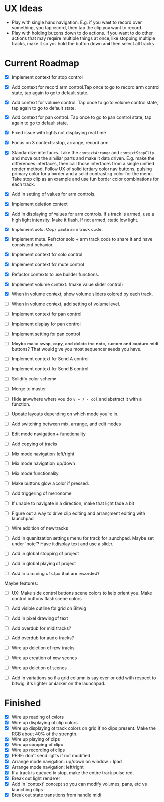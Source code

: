 # UX Ideas

- Play with single hand navigation. E.g. if you want to record over something, you tap record, then tap the clip you want to record.
- Play with holding buttons down to do actions. If you want to do other actions that may require multiple things at once, like stopping multiple tracks, make it so you hold the button down and then select all tracks

# Current Roadmap

- [x] Implement context for stop control
- [x] Add context for record arm control.Tap once to go to record arm control state, tap again to go to default state.
- [x] Add context for volume control. Tap once to go to volume control state, tap again to go to default state.
- [x] Add context for pan control. Tap once to go to pan control state, tap again to go to default state.
- [x] Fixed issue with lights not displaying real time
- [x] Focus on 3 contexts: stop, arrange, record arm
- [x] Standardize interfaces. Take the `contextArrange` and `contextStopClip` and move out the similiar parts and make it data driven. E.g. make the differences interfaces, then call those interfaces from a single unified render method. Follow UX of solid tertiary color nav buttons, pulsing primary color for a border and a solid contrasting color for the menu. Take stop clip as an example and use fun border color combinations for each track.
- [x] Add in setting of values for arm controls.
- [x] Implement deletion context
- [x] Add in displaying of values for arm controls. If a track is armed, use a high light intensity. Make it flash. If not armed, static low light.
- [x] Implement solo. Copy pasta arm track code.
- [x] Implement mute. Refactor solo + arm track code to share it and have consistent behavior.
- [x] Implement context for solo control
- [x] Implement context for mute control
- [x] Refactor contexts to use builder functions.
- [x] Implement volume context. (make value slider control)
- [x] When in volume context, show volume sliders colored by each track.
- [ ] When in volume context, add setting of volume level.
- [ ] Implement context for pan control
- [ ] Implement display for pan control
- [ ] Implement setting for pan control
- [ ] Maybe make swap, copy, and delete the note, custom and capture midi buttons? That would give you most sequencer needs you have.
- [ ] Implement context for Send A control
- [ ] Implement context for Send B control
- [ ] Solidify color scheme
- [ ] Merge to master
- [ ] Hide anywhere where you do `y = 7 - col` and abstract it with a function.

- [ ] Update layouts depending on which mode you're in.
- [ ] Add switching between mix, arrange, and edit modes
- [ ] Edit mode navigation + functionality
- [ ] Add copying of tracks
- [ ] Mix mode navigation: left/right
- [ ] Mix mode navigation: up/down
- [ ] Mix mode functionality
- [ ] Make buttons glow a color if pressed.
- [ ] Add triggering of metronome
- [ ] If unable to navigate in a direction, make that light fade a bit
- [ ] Figure out a way to drive clip editing and arrangment editing with launchpad
- [ ] Wire addition of new tracks
- [ ] Add in quanitzation settings menu for track for launchpad. Maybe set under 'note'? Have it display text and use a slider.
- [ ] Add in global stopping of project
- [ ] Add in global playing of project
- [ ] Add in trimming of clips that are recorded?

Maybe features:

- [ ] UX: Make side control buttons scene colors to help orient you. Make control buttons flash scene colors

- [ ] Add visible outline for grid on Bitwig
- [ ] Add in pixel drawing of text
- [ ] Add overdub for midi tracks?
- [ ] Add overdub for audio tracks?
- [ ] Wire up deletion of new tracks
- [ ] Wire up creation of new scenes
- [ ] Wire up deletion of scenes
- [ ] Add in variations so if a grid column is say even or odd with respect to bitwig, it's lighter or darker on the launchpad.

# Finished

- [x] Wire up reading of colors
- [x] Wire up displaying of clip colors
- [x] Wire up displaying of track colors on grid if no clips present. Make the RGB about 40% of the strength.
- [x] Wire up playing of clips
- [x] Wire up stopping of clips
- [x] Wire up recording of clips
- [x] PERF: don't send lights if not modified
- [x] Arrange mode navigation: up/down on window + lpad
- [x] Arrange mode navigation: left/right
- [x] If a track is queued to stop, make the entire track pulse red.
- [x] Break out light renderer
- [x] Add in 'context' concept so you can modify volumes, pans, etc vs launching clips
- [x] Break out state transitions from handle midi
